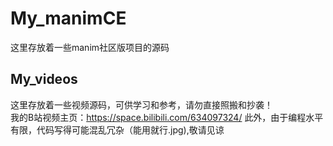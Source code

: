 # My_manimCE
这里存放着一些manim社区版项目的源码
## My_videos
这里存放着一些视频源码，可供学习和参考，请勿直接照搬和抄袭！  
我的B站视频主页：https://space.bilibili.com/634097324/
此外，由于编程水平有限，代码写得可能混乱冗杂（能用就行.jpg),敬请见谅
